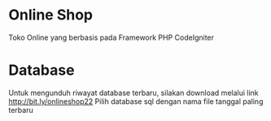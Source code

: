# Online Shop
Toko Online yang berbasis pada Framework PHP CodeIgniter

# Database
Untuk mengunduh riwayat database terbaru, silakan download melalui link http://bit.ly/onlineshop22
Pilih database sql dengan nama file tanggal paling terbaru
